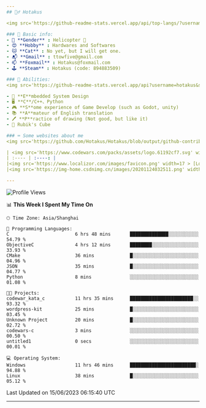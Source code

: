 ```yaml
---
## 🕵️‍♂️ Hotakus 

<img src='https://github-readme-stats.vercel.app/api/top-langs/?username=hotakus&layout=compact&theme=calm&border_radius=10&langs_count=6' width=350  align='right'>

### 📰 Basic info:
- 👬 **Gender** : Helicopter 🚁
- 😍 **Hobby** : Hardwares and Softwares
- 🐱 **Cat** : No yet, but I will get one.
- 📬 **Gmail** : ttowfive@gmail.com
- 📫 **Foxmail** : Hotakus@foxmail.com
- 🕹 **Steam** : Hotakus (code: 894883509)

### 💪 Abilities:
<img src='https://github-readme-stats.vercel.app/api?username=hotakus&show_icons=true&theme=calm&border_radius=10' width=350 align='right'>

- 🔌 **E**mbedded System Design
- 🖥 **C**/C++、Python
- 🎮 **S**ome experience of Game Develop (such as Godot, unity)
- 📚 **A**mateur of English translation 
- 🖊 **P**ractice of drawing (Not good, but like it) 
- 🎲 Rubik's Cube

### ⌨ Some websites about me
<img src='https://github.com/Hotakus/Hotakus/blob/output/github-contribution-grid-snake-dark.svg' width=450 align='right'>

| <img src='https://www.codewars.com/packs/assets/logo.61192cf7.svg' width=15 > [CodeWars](https://www.codewars.com/users/Hotakus) |<img src='https://www.codewars.com/users/Hotakus/badges/micro' width=150 >|  
| :---- | :----: | 
|<img src='https://www.localizor.com/images/favicon.png' width=17 > [Localizor](https://www.codewars.com/users/Hotakus)| <img src='https://www.localizor.com/images/localizor-logo.png' width=100 > |
|<img src='https://img-home.csdnimg.cn/images/20201124032511.png' width=30 > [CSDN](https://blog.csdn.net/qq_26106317?spm=1010.2135.3001.5421)|<img width=16 src="https://img-home.csdnimg.cn/images/20210108035947.gif"> <img src="https://csdnimg.cn/identity/blog4.png" width=16>|

---
```


<!--START_SECTION:waka-->
![Profile Views](http://img.shields.io/badge/Profile%20Views-7-blue)

📊 **This Week I Spent My Time On** 

```text
🕑︎ Time Zone: Asia/Shanghai

💬 Programming Languages: 
C                        6 hrs 48 mins       ██████████████░░░░░░░░░░░   54.79 % 
ObjectiveC               4 hrs 12 mins       ████████░░░░░░░░░░░░░░░░░   33.93 % 
CMake                    36 mins             █░░░░░░░░░░░░░░░░░░░░░░░░   04.96 % 
JSON                     35 mins             █░░░░░░░░░░░░░░░░░░░░░░░░   04.77 % 
Python                   8 mins              ░░░░░░░░░░░░░░░░░░░░░░░░░   01.08 % 

🐱‍💻 Projects: 
codewar_kata_c           11 hrs 35 mins      ███████████████████████░░   93.32 % 
wordpress-kit            25 mins             █░░░░░░░░░░░░░░░░░░░░░░░░   03.45 % 
Unknown Project          20 mins             █░░░░░░░░░░░░░░░░░░░░░░░░   02.72 % 
codewars-c               3 mins              ░░░░░░░░░░░░░░░░░░░░░░░░░   00.50 % 
untitled1                0 secs              ░░░░░░░░░░░░░░░░░░░░░░░░░   00.01 % 

💻 Operating System: 
Windows                  11 hrs 46 mins      ████████████████████████░   94.88 % 
Linux                    38 mins             █░░░░░░░░░░░░░░░░░░░░░░░░   05.12 % 
```


 Last Updated on 15/06/2023 06:15:40 UTC
<!--END_SECTION:waka-->

---
